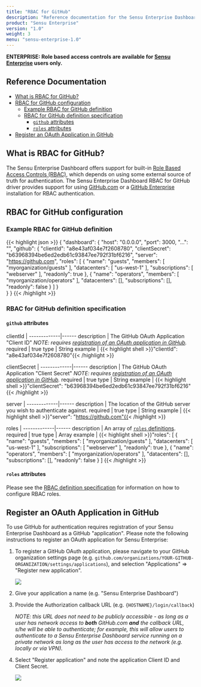 ```yaml
---
title: "RBAC for GitHub"
description: "Reference documentation for the Sensu Enterprise Dashboard Role Based Access Controls (RBAC) for GitHub"
product: "Sensu Enterprise"
version: "1.0"
weight: 3
menu: "sensu-enterprise-1.0"
---
```

**ENTERPRISE: Role based access controls are available for [Sensu Enterprise][6] users only.**

## Reference Documentation

- [What is RBAC for GitHub?](#what-is-rbac-for-github)
- [RBAC for GitHub configuration](#rbac-for-github-configuration)
  - [Example RBAC for GitHub definition](#example-rbac-for-github-definition)
  - [RBAC for GitHub definition specification](#rbac-for-github-definition-specification)
    - [`github` attributes](#github-attributes)
    - [`roles` attributes](#roles-attributes)
- [Register an OAuth Application in GitHub](#register-an-oauth-application-in-github)

## What is RBAC for GitHub?

The Sensu Enterprise Dashboard offers support for built-in [Role Based Access
Controls (RBAC)][0], which depends on using some external source of truth for
authentication. The Sensu Enterprise Dashboard RBAC for GitHub driver provides
support for using [GitHub.com][1] or a [GitHub Enterprise][2] installation for
RBAC authentication.

## RBAC for GitHub configuration

### Example RBAC for GitHub definition

{{< highlight json >}}
{
  "dashboard": {
    "host": "0.0.0.0",
    "port": 3000,
    "...": "",
    "github": {
      "clientId": "a8e43af034e7f2608780",
      "clientSecret": "b63968394be6ed2edb61c93847ee792f31bf6216",
      "server": "https://github.com",
      "roles": [
        {
          "name": "guests",
          "members": [
            "myorganization/guests"
          ],
          "datacenters": [
            "us-west-1"
          ],
          "subscriptions": [
            "webserver"
          ],
          "readonly": true
        },
        {
          "name": "operators",
          "members": [
            "myorganization/operators"
          ],
          "datacenters": [],
          "subscriptions": [],
          "readonly": false
        }
      ]
    }    
  }
}
{{< /highlight >}}

### RBAC for GitHub definition specification

#### `github` attributes

clientId     | 
-------------|------
description  | The GitHub OAuth Application "Client ID" _NOTE: requires [registration of an OAuth application in GitHub][3]._
required     | true
type         | String
example      | {{< highlight shell >}}"clientId": "a8e43af034e7f2608780"{{< /highlight >}}

clientSecret | 
-------------|------
description  | The GitHub OAuth Application "Client Secret" _NOTE: requires [registration of an OAuth application in GitHub][3]._
required     | true
type         | String
example      | {{< highlight shell >}}"clientSecret": "b63968394be6ed2edb61c93847ee792f31bf6216"{{< /highlight >}}

server       | 
-------------|------
description  | The location of the GitHub server you wish to authenticate against.
required     | true
type         | String
example      | {{< highlight shell >}}"server": "https://github.com"{{< /highlight >}}

roles        | 
-------------|------
description  | An array of [`roles` definitions][4].
required     | true
type         | Array
example      | {{< highlight shell >}}"roles": [
  {
    "name": "guests",
    "members": [
      "myorganization/guests"
    ],
    "datacenters": [
      "us-west-1"
    ],
    "subscriptions": [
      "webserver"
    ],
    "readonly": true
  },
  {
    "name": "operators",
    "members": [
      "myorganization/operators"
    ],
    "datacenters": [],
    "subscriptions": [],
    "readonly": false
  }
]
{{< /highlight >}}

#### `roles` attributes

Please see the [RBAC definition specification][5] for information on how to
configure RBAC roles.

## Register an OAuth Application in GitHub

To use GitHub for authentication requires registration of your Sensu Enterprise
Dashboard as a GitHub "application". Please note the following instructions to
register an OAuth application for Sensu Enterprise:

1. To register a GitHub OAuth application, please navigate to your GitHub
   organization settings page (e.g.
   `github.com/organizations/YOUR-GITHUB-ORGANIZATION/settings/applications`),
   and selection "Applications" => "Register new application".

   ![](../../img/enterprise-dashboard-github-app.png)

2. Give your application a name (e.g. "Sensu Enterprise Dashboard")

3. Provide the Authorization callback URL (e.g. `{HOSTNAME}/login/callback`)

   _NOTE: this URL does not need to be publicly accessible - as long as a user
   has network access to **both** GitHub.com **and** the callback URL, s/he will
   be able to authenticate; for example, this will allow users to authenticate
   to a Sensu Enterprise Dashboard service running on a private network as long
   as the user has access to the network (e.g. locally or via VPN)._

4. Select "Register application" and note the application Client ID and Client
   Secret.

   ![](../../img/enterprise-dashboard-github-secret.png)


[?]:  #
[0]:  overview.html
[1]:  https://github.com
[2]:  https://enterprise.github.com/home
[3]:  #register-an-oauth-application-in-github
[4]:  #roles-attributes
[5]:  overview.html#roles-attributes
[6]:  /enterprise
